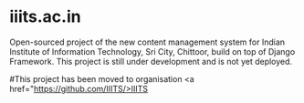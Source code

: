 # iiits.ac.in
Open-sourced project of the new content management system for Indian Institute of Information Technology, Sri City, Chittoor, build on top of Django Framework.
This project is still under development and is not yet deployed.

#This project has been moved to organisation <a href="https://github.com/IIITS/>IIITS</a>
